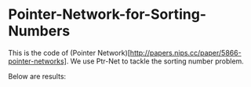 # Pointer-Network-for-Sorting-Numbers

This is the code of (Pointer Network)[http://papers.nips.cc/paper/5866-pointer-networks]. We use Ptr-Net to tackle the sorting number problem.

Below are results:

